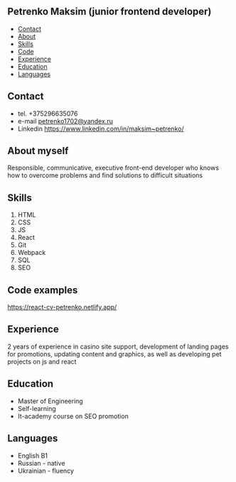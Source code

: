## Petrenko Maksim (junior frontend developer)

- [Contact](#Contact)
- [About](#about)
- [Skills](#skills)
- [Code](#Code)
- [Experience](#experience)
- [Education](#education)
- [Languages](#languages)



## Contact

- tel. +375296635076
- e-mail petrenko1702@yandex.ru
- Linkedin https://www.linkedin.com/in/maksim~petrenko/

## About myself

Responsible, communicative, executive front-end developer who knows how to overcome problems and find solutions to difficult situations

## Skills

1. HTML
2. CSS
3. JS
4. React
5. Git
6. Webpack
7. SQL
8. SEO

## Code examples

https://react-cv-petrenko.netlify.app/

## Experience

2 years of experience in casino site support, development of landing pages for promotions, updating content and graphics, as well as developing pet projects on js and react

## Education

- Master of Engineering
- Self-learning
- It-academy course on SEO promotion

## Languages

- English B1
- Russian - native
- Ukrainian - fluency

